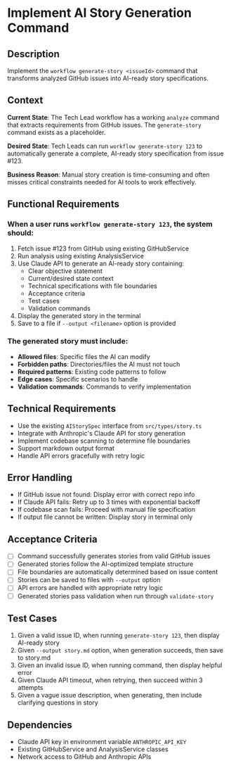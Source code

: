 # Implement AI Story Generation Command

## Description

Implement the `workflow generate-story <issueId>` command that transforms analyzed GitHub issues into AI-ready story specifications.

## Context

**Current State**: The Tech Lead workflow has a working `analyze` command that extracts requirements from GitHub issues. The `generate-story` command exists as a placeholder.

**Desired State**: Tech Leads can run `workflow generate-story 123` to automatically generate a complete, AI-ready story specification from issue #123.

**Business Reason**: Manual story creation is time-consuming and often misses critical constraints needed for AI tools to work effectively.

## Functional Requirements

### When a user runs `workflow generate-story 123`, the system should:

1. Fetch issue #123 from GitHub using existing GitHubService
2. Run analysis using existing AnalysisService  
3. Use Claude API to generate an AI-ready story containing:
   - Clear objective statement
   - Current/desired state context
   - Technical specifications with file boundaries
   - Acceptance criteria
   - Test cases
   - Validation commands
4. Display the generated story in the terminal
5. Save to a file if `--output <filename>` option is provided

### The generated story must include:

- **Allowed files**: Specific files the AI can modify
- **Forbidden paths**: Directories/files the AI must not touch
- **Required patterns**: Existing code patterns to follow
- **Edge cases**: Specific scenarios to handle
- **Validation commands**: Commands to verify implementation

## Technical Requirements

- Use the existing `AIStorySpec` interface from `src/types/story.ts`
- Integrate with Anthropic's Claude API for story generation
- Implement codebase scanning to determine file boundaries
- Support markdown output format
- Handle API errors gracefully with retry logic

## Error Handling

- If GitHub issue not found: Display error with correct repo info
- If Claude API fails: Retry up to 3 times with exponential backoff
- If codebase scan fails: Proceed with manual file specification
- If output file cannot be written: Display story in terminal only

## Acceptance Criteria

- [ ] Command successfully generates stories from valid GitHub issues
- [ ] Generated stories follow the AI-optimized template structure
- [ ] File boundaries are automatically determined based on issue content
- [ ] Stories can be saved to files with `--output` option
- [ ] API errors are handled with appropriate retry logic
- [ ] Generated stories pass validation when run through `validate-story`

## Test Cases

1. Given a valid issue ID, when running `generate-story 123`, then display AI-ready story
2. Given `--output story.md` option, when generation succeeds, then save to story.md
3. Given an invalid issue ID, when running command, then display helpful error
4. Given Claude API timeout, when retrying, then succeed within 3 attempts
5. Given a vague issue description, when generating, then include clarifying questions in story

## Dependencies

- Claude API key in environment variable `ANTHROPIC_API_KEY`
- Existing GitHubService and AnalysisService classes
- Network access to GitHub and Anthropic APIs